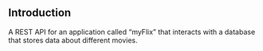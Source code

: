## Introduction

A REST API for an application called “myFlix” that interacts with a database that stores data about different movies.
